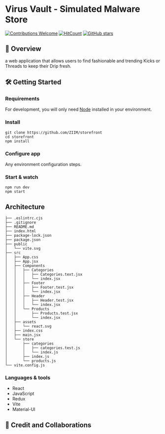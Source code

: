 # Virus Vault - Simulated Malware Store

[![Contributions Welcome](https://img.shields.io/badge/contributions-welcome-brightgreen.svg?style=round)](https://github.com/ZIIM/storefront/issues)
[![HitCount](http://hits.dwyl.com/ZIIM/storefront.svg)](http://hits.dwyl.com/ZIIM/storefront)
[![GitHub stars](https://img.shields.io/github/stars/ytisf/theZoo.svg?style=social&label=Star&maxAge=2592000)](https://GitHub.com/ZIIM/storefront/stargazers/)

## 🚀 Overview

a web application that allows users to find fashionable and trending Kicks or Threads to keep their Drip fresh.

## 🛠️  Getting Started

### Requirements

For development, you will only need [Node](http://nodejs.org/) installed in your
environment.

### Install

    git clone https://github.com/ZIIM/storefront
    cd storefront
    npm install

### Configure app

Any environment configuration steps.

### Start & watch

    npm run dev
    npm start

## Architecture

```
├── .eslintrc.cjs
├── .gitignore
├── README.md
├── index.html
├── package-lock.json
├── package.json
├── public
│   └── vite.svg
├── src
│   ├── App.css
│   ├── App.jsx
│   ├── Components
│   │   ├── Categories
│   │   │   ├── Categories.text.jsx
│   │   │   └── index.jsx
│   │   ├── Footer
│   │   │   ├── Footer.test.jsx
│   │   │   └── index.jsx
│   │   ├── Header
│   │   │   ├── Header.test.jsx
│   │   │   └── index.jsx
│   │   └── Products
│   │       ├── Products.test.jsx
│   │       └── index.jsx
│   ├── assets
│   │   └── react.svg
│   ├── index.css
│   ├── main.jsx
│   └── store
│       ├── categories
│       │   ├── categories.test.js
│       │   └── index.js
│       ├── index.js
│       └── products.js
└── vite.config.js
```

### Languages & tools

- React
- JavaScript
- Redux
- Vite
- Material-UI

## 🤝 Credit and Collaborations
